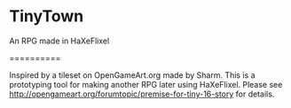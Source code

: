 TinyTown
==========

An RPG made in HaXeFlixel

==========

Inspired by a tileset on OpenGameArt.org made by Sharm. This is a prototyping tool for making another RPG
later using HaXeFlixel. Please see http://opengameart.org/forumtopic/premise-for-tiny-16-story for details.